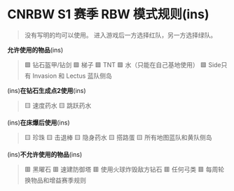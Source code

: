 # CNRBW S1 赛季 RBW 模式规则(ins)
> 没有写明的均可以使用。
进入游戏后一方选择红队，另一方选择绿队。


**允许使用的物品**(ins)
> 🟩 钻石盔甲/钻剑
🟩 梯子
🟩 TNT
🟩 水（只能在自己基地使用）
🟩 Side只有 Invasion 和 Lectus 蓝队侧岛

(ins)**在钻石生成点2使用**(ins)
> 🟨 速度药水
🟨 跳跃药水

(ins)**在床爆后使用**(ins)
> 🟨 珍珠
🟨 击退棒
🟨 隐身药水
🟨 搭路蛋
🟨 所有地图蓝队和黄队侧岛

(ins)**不允许使用的物品**(ins)
> 🟥 黑曜石
🟥 速建防御塔
🟥 使用火球炸毁敌方钻石
🟥 任何弓类
🟥 每周轮换物品和增益赛季规则

